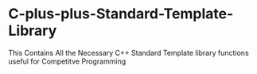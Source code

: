 # C-plus-plus-Standard-Template-Library
This Contains All the Necessary C++ Standard Template library functions useful for Competitve Programming 
